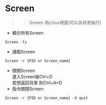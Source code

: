 # Screen  
>> Screen 為Linux視窗(可以為背景執行)  
  
  
- 顯示所有Screen  
```
Screen -ls
```
- 讀取Screen  
```
Screen -r {PID or Screen_name}
```
- 關閉Screen  
進入Screen後Ctrl+D  
若想返回背景 則Ctrl+A+D  
- 指令關閉Screen  
```
Screen -r {PID or Screen_name} -X quit  
```
